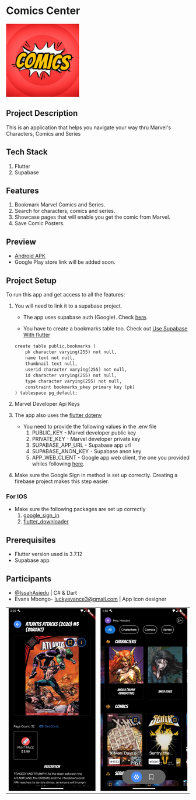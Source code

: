 Comics Center
=============
<img src="./assets/images/icon.jpg" height="200"/>

## Project Description
This is an application that helps you navigate your way thru Marvel's Characters, Comics and Series

## Tech Stack
1. Flutter
2. Supabase

## Features
1. Bookmark Marvel Comics and Series.
2. Search for characters, comics and series.
3. Showcase pages that will enable you get the comic from Marvel.
4. Save Comic Posters.

## Preview
- [Android APK](https://github.com/IssahAsiedu/comic_center/releases/download/v0.1.0/app-release.apk)
- Google Play store link will be added soon.

## Project Setup
To run this app and get access to all the features:

1. You will need to link it to a supabase project.
    - The app uses supabase auth (Google). Check [here](https://supabase.com/blog/flutter-authentication).

    - You have to create a bookmarks table too. Check out [Use Supabase With flutter](https://supabase.com/docs/guides/getting-started/quickstarts/flutter) 

    ```
    create table public.bookmarks (
        pk character varying(255) not null,
        name text not null,
        thumbnail text null,
        userid character varying(255) not null,
        id character varying(255) not null,
        type character varying(255) not null,
        constraint bookmarks_pkey primary key (pk)
    ) tablespace pg_default;
    ```


2. Marvel Developer Api Keys

3. The app also uses the [flutter dotenv](https://pub.dev/packages/flutter_dotenv)
   - You need to provide the following values in the .env file
     1. PUBLIC_KEY - Marvel developer public key
     2. PRIVATE_KEY - Marvel developer private key
     3. SUPABASE_APP_URL - Supabase app url
     4. SUPABASE_ANON_KEY - Supabase anon key
     5. APP_WEB_CLIENT - Google app web client, the one you provided whiles following [here](https://supabase.com/blog/flutter-authentication).

4. Make sure the Google Sign in method is set up correctly. Creating a firebase project makes this step easier.

### For IOS 
- Make sure the following packages are set up correctly
    1. [google_sign_in](https://pub.dev/packages/google_sign_in)
    2. [flutter_downloader](https://pub.dev/packages/flutter_downloader)

## Prerequisites
-  Flutter version used is 3.7.12
-  Supabase app

## Participants
- [@IssahAsiedu](https://www.github.com/IssahAsiedu) | C# & Dart
- Evans Mbongo- [luckyevance3@gmail.com](luckyevance3@gmail.com) | App Icon designer

<table>
    <tr>
        <td><img src="./exhibit/img2.png" width=250px height=500px /></td>
        <td><img src="./exhibit/img1.png" width=250px height=500px/></td>
    </tr>
</table>
